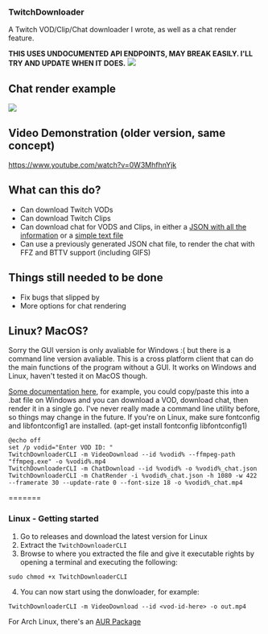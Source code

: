 
### TwitchDownloader
A Twitch VOD/Clip/Chat downloader I wrote, as well as a chat render feature.

**THIS USES UNDOCUMENTED API ENDPOINTS, MAY BREAK EASILY. I'LL TRY AND UPDATE WHEN IT DOES.**
![](https://i.imgur.com/BmGqYbm.gif)

## Chat render example
![](https://i.imgur.com/I4Z2bWo.gif)

## Video Demonstration (older version, same concept)
https://www.youtube.com/watch?v=0W3MhfhnYjk

## What can this do?
- Can download Twitch VODs
- Can download Twitch Clips
- Can download chat for VODS and Clips, in either a [JSON with all the information](https://pastebin.com/raw/YDgRe6X4) or a [simple text file](https://pastebin.com/raw/016azeQX)
- Can use a previously generated JSON chat file, to render the chat with FFZ and BTTV support (including GIFS)

## Things still needed to be done
- Fix bugs that slipped by
- More options for chat rendering

## Linux? MacOS?
Sorry the GUI version is only avaliable for Windows :( but there is a command line version avaliable.
This is a cross platform client that can do the main functions of the program without a GUI. It works on Windows and Linux, haven't tested it on MacOS though. 

[Some documentation here](https://github.com/lay295/TwitchDownloader/blob/master/TwitchDownloaderCLI/README.md), for example, you could copy/paste this into a .bat file on Windows and you can download a VOD, download chat, then render it in a single go. I've never really made a command line utility before, so things may change in the future. If you're on Linux, make sure fontconfig and libfontconfig1 are installed. (apt-get install fontconfig libfontconfig1)
```
@echo off
set /p vodid="Enter VOD ID: "
TwitchDownloaderCLI -m VideoDownload --id %vodid% --ffmpeg-path "ffmpeg.exe" -o %vodid%.mp4
TwitchDownloaderCLI -m ChatDownload --id %vodid% -o %vodid%_chat.json
TwitchDownloaderCLI -m ChatRender -i %vodid%_chat.json -h 1080 -w 422 --framerate 30 --update-rate 0 --font-size 18 -o %vodid%_chat.mp4
```
=======

### Linux - Getting started

1. Go to releases and download the latest version for Linux
2. Extract the `TwitchDownloaderCLI`
3. Browse to where you extracted the file and give it executable rights by opening a terminal and executing the following:
```
sudo chmod +x TwitchDownloaderCLI
```
4. You can now start using the donwloader, for example:
```
TwitchDownloaderCLI -m VideoDownload --id <vod-id-here> -o out.mp4
```
For Arch Linux, there's an [AUR Package](https://aur.archlinux.org/packages/twitch-downloader-bin/)
